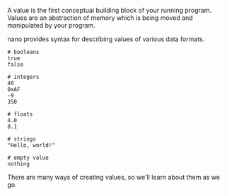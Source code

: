 A value is the first conceptual building block of your running program. Values are an abstraction of memory which is being moved and manipulated by your program.

nano provides syntax for describing values of various data formats.

```nano
# booleans
true
false

# integers
40
0xAF
-9
350

# floats
4.0
0.1

# strings
"Hello, world!"

# empty value
nothing
```

There are many ways of creating values, so we'll learn about them as we go.